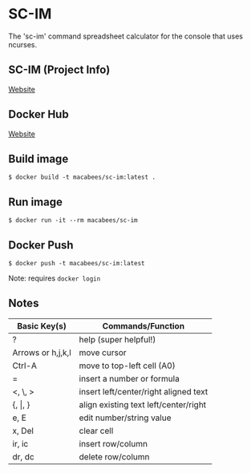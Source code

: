 # SC-IM
The 'sc-im' command spreadsheet calculator for the console that uses ncurses.

## SC-IM (Project Info)
[Website](https://github.com/andmarti1424/sc-im)

## Docker Hub
[Website](https://hub.docker.com/r/macabees/sc-im/)

## Build image
`$ docker build -t macabees/sc-im:latest .`

## Run image
`$ docker run -it --rm macabees/sc-im`

## Docker Push
`$ docker push -t macabees/sc-im:latest`

Note: requires `docker login`

## Notes
| Basic Key(s)      | Commands/Function                     |
| ----------------- | ------------------------------------- |
| ?                 | help (super helpful!)                 |
| Arrows or h,j,k,l | move cursor                           |
| Ctrl-A            | move to top-left cell (A0)            |
| =                 | insert a number or formula            |
| <, \\, >          | insert left/center/right aligned text |
| {, \|, }          | align existing text left/center/right |
| e, E              | edit number/string value              |
| x, Del            | clear cell                            |
| ir, ic            | insert row/column                     |
| dr, dc            | delete row/column                     |
